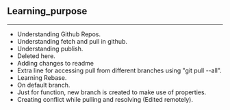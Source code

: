 ## Learning_purpose
***
* Understanding Github Repos.
* Understanding fetch and pull in github.
* Understanding publish.
* Deleted here.
* Adding changes to readme
* Extra line for accessing pull from different branches using "git pull --all".
* Learning Rebase.
* On default branch.
* Just for function, new branch is created to make use of properties.
* Creating conflict while pulling and resolving (Edited remotely).
